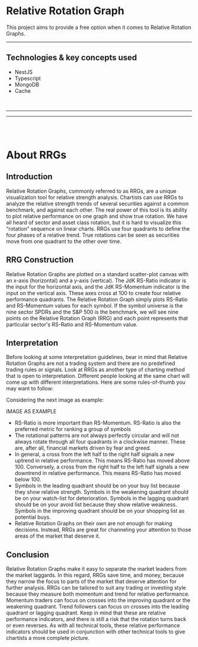 # Relative Rotation Graph 

This project aims to provide a free option when it comes to Relative Rotation Graphs.

___

## Technologies & key concepts used

* NestJS
* Typescript
* MongoDB
* Cache

<br/>

___
___

<br/>
<br/>

# About RRGs
## Introduction

Relative Rotation Graphs, commonly referred to as RRGs, are a unique visualization tool for relative strength analysis. Chartists can use RRGs to analyze the relative strength trends of several securities against a common benchmark, and against each other. The real power of this tool is its ability to plot relative performance on one graph and show true rotation. We have all heard of sector and asset class rotation, but it is hard to visualize this “rotation” sequence on linear charts. RRGs use four quadrants to define the four phases of a relative trend. True rotations can be seen as securities move from one quadrant to the other over time.

## RRG Construction

Relative Rotation Graphs are plotted on a standard scatter-plot canvas with an x-axis (horizontal) and a y-axis (vertical). The JdK RS-Ratio indicator is the input for the horizontal axis, and the JdK RS-Momentum indicator is the input on the vertical axis. These axes cross at 100 to create four relative performance quadrants. The Relative Rotation Graph simply plots RS-Ratio and RS-Momentum values for each symbol. If the symbol universe is the nine sector SPDRs and the S&P 500 is the benchmark, we will see nine points on the Relative Rotation Graph (RRG) and each point represents that particular sector's RS-Ratio and RS-Momentum value.

## Interpretation

Before looking at some interpretation guidelines, bear in mind that Relative Rotation Graphs are not a trading system and there are no predefined trading rules or signals. Look at RRGs as another type of charting method that is open to interpretation. Different people looking at the same chart will come up with different interpretations. Here are some rules-of-thumb you may want to follow: 

Considering the next image as example: 

IMAGE AS EXAMPLE

- RS-Ratio is more important than RS-Momentum. RS-Ratio is also the preferred metric for ranking a group of symbols
- The rotational patterns are not always perfectly circular and will not always rotate through all four quadrants in a clockwise manner. These are, after all, financial markets driven by fear and greed.
- In general, a cross from the left half to the right half signals a new uptrend in relative performance. This means RS-Ratio has moved above 100. Conversely, a cross from the right half to the left half signals a new downtrend in relative performance. This means RS-Ratio has moved below 100. 
- Symbols in the leading quadrant should be on your buy list because they show relative strength. Symbols in the weakening quadrant should be on your watch-list for deterioration. Symbols in the lagging quadrant should be on your avoid list because they show relative weakness. Symbols in the improving quadrant should be on your shopping list as potential buys.
- Relative Rotation Graphs on their own are not enough for making decisions. Instead, RRGs are great for channeling your attention to those areas of the market that deserve it. 


## Conclusion

Relative Rotation Graphs make it easy to separate the market leaders from the market laggards. In this regard, RRGs save time, and money, because they narrow the focus to parts of the market that deserve attention for further analysis. RRGs can be tailored to suit any trading or investing style because they measure both momentum and trend for relative performance. Momentum traders can focus on crosses into the improving quadrant or the weakening quadrant. Trend followers can focus on crosses into the leading quadrant or lagging quadrant. Keep in mind that these are relative performance indicators, and there is still a risk that the rotation turns back or even reverses. As with all technical tools, these relative performance indicators should be used in conjunction with other technical tools to give chartists a more complete picture. 


